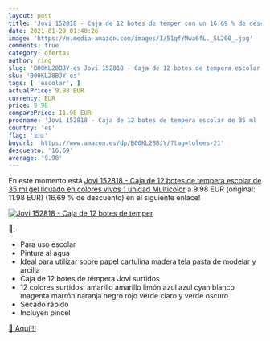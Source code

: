 ```yaml
---
layout: post
title: 'Jovi 152818 - Caja de 12 botes de temper con un 16.69 % de descuento'
date: 2021-01-29 01:40:26
image: 'https://m.media-amazon.com/images/I/51qfYMwa6fL._SL200_.jpg'
comments: true
category: ofertas
author: ring
slug: 'B00KL28BJY-es Jovi 152818 - Caja de 12 botes de tempera escolar de 35 ml...'
sku: 'B00KL28BJY-es'
tags: [ 'escolar', ]
actualPrice: 9.98 EUR
currency: EUR
price: 9.98
comparePrice: 11.98 EUR
prodname: 'Jovi 152818 - Caja de 12 botes de tempera escolar de 35 ml  gel licuado en colores vivos  1 unidad  Multicolor'
country: 'es'
flag: '🇪🇸'
buyurl: 'https://www.amazon.es/dp/B00KL28BJY/?tag=tolees-21'
descuento: '16.69'
average: '9.98'
---
```


En este momento está [Jovi 152818 - Caja de 12 botes de tempera escolar de 35 ml  gel licuado en colores vivos  1 unidad  Multicolor](https://www.amazon.es/dp/B00KL28BJY/?tag=tolees-21) a 9.98 EUR (original: 11.98 EUR) (16.69 %  de descuento) en el siguiente enlace!

[![Jovi 152818 - Caja de 12 botes de temper](https://m.media-amazon.com/images/I/51qfYMwa6fL._SL200_.jpg)](https://www.amazon.es/dp/B00KL28BJY/?tag=tolees-21)

🔎:

- Para uso escolar
- Pintura al agua
- Ideal para utilizar sobre papel cartulina madera tela pasta de modelar y arcilla
- Caja de 12 botes de témpera Jovi surtidos
- 12 colores surtidos: amarillo amarillo limón azul azul cyan blanco magenta marrón naranja negro rojo verde claro y verde oscuro
- Secado rápido
- Incluyen pincel

[🛒 Aquí!!!](https://www.amazon.es/dp/B00KL28BJY/?tag=tolees-21)
